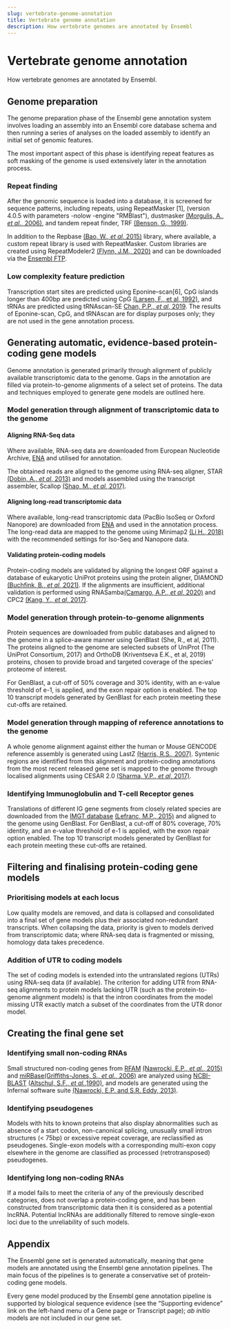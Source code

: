 ```yaml
---
slug: vertebrate-genome-annotation
title: Vertebrate genome annotation
description: How vertebrate genomes are annotated by Ensembl
---
```


# Vertebrate genome annotation

How vertebrate genomes are annotated by Ensembl.

## Genome preparation
The genome preparation phase of the Ensembl gene annotation system involves loading an assembly into an Ensembl core database schema and then running a series of analyses on the loaded assembly to identify an initial set of genomic features.

The most important aspect of this phase is identifying repeat features as soft masking of the genome is used extensively later in the annotation process.

### Repeat finding
After the genomic sequence is loaded into a database, it is screened for sequence patterns, including repeats, using RepeatMasker [1], (version 4.0.5 with parameters -nolow -engine "RMBlast"), dustmasker [(Morgulis, A., _et al._, 2006)](https://www.liebertpub.com/doi/10.1089/cmb.2006.13.1028), and tandem repeat finder, TRF [(Benson, G., 1999)](https://academic.oup.com/nar/article/27/2/573/1061099?login=true).

In addition to the Repbase [(Bao, W., _et al_, 2015)](https://mobilednajournal.biomedcentral.com/articles/10.1186/s13100-015-0041-9) library, where available, a custom repeat library is used with RepeatMasker. Custom libraries are created using RepeatModeler2 [(Flynn, J.M., 2020)](https://www.pnas.org/doi/10.1073/pnas.1921046117) and can be downloaded via the [Ensembl FTP](https://ftp.ebi.ac.uk/pub/databases/ensembl/repeats/unfiltered_repeatmodeler/species/).

### Low complexity feature prediction
Transcription start sites are predicted using Eponine–scan[6], CpG islands longer than 400bp are predicted using CpG [(Larsen, F., et al, 1992)](https://www.sciencedirect.com/science/article/pii/088875439290024M?via%3Dihub), and tRNAs are predicted using tRNAscan-SE [Chan, P.P., _et al_, 2019](https://link.springer.com/protocol/10.1007/978-1-4939-9173-0_1). The results of Eponine-scan, CpG, and tRNAscan are for display purposes only; they are not used in the gene annotation process.

## Generating automatic, evidence-based protein-coding gene models
Genome annotation is generated primarily through alignment of publicly available transcriptomic data to the genome. Gaps in the annotation are filled via protein-to-genome alignments of a select set of proteins. The data and techniques employed to generate gene models are outlined here.

### Model generation through alignment of transcriptomic data to the genome
#### Aligning RNA-Seq data
Where available, RNA-seq data are downloaded from European Nucleotide Archive, [ENA](https://www.ebi.ac.uk/ena/browser/home) and utilised for annotation. 

The obtained reads are aligned to the genome using  RNA-seq aligner, STAR [(Dobin, A., _et al_, 2013)](https://academic.oup.com/bioinformatics/article/29/1/15/272537?login=true) and models assembled using the transcript assembler, Scallop [(Shao, M., _et al_, 2017)](10.1038/nbt.4020).

#### Aligning long-read transcriptomic data
Where available, long-read transcriptomic data (PacBio IsoSeq or Oxford Nanopore) are downloaded from [ENA](https://www.ebi.ac.uk/ena/browser/home) and used in the annotation process. The long-read data are mapped to the genome using Minimap2 [(Li H., 2018)](https://academic.oup.com/bioinformatics/article/34/18/3094/4994778?login=true) with the recommended settings for Iso-Seq and Nanopore data.

#### Validating protein-coding models
Protein-coding models are validated by aligning the longest ORF against a database of eukaryotic UniProt proteins using the protein aligner, DIAMOND [(Buchfink, B., _et al_, 2021)](https://www.nature.com/articles/s41592-021-01101-x). If the alignments are insufficient, additional validation is performed using RNASamba[(Camargo, A.P., _et al_, 2020)](https://academic.oup.com/nargab/article/2/1/lqz024/5701461?login=true) and CPC2 [(Kang, Y., _et al_, 2017)](https://academic.oup.com/nar/article/45/W1/W12/3831091?login=true).

###  Model generation through protein-to-genome alignments
Protein sequences are downloaded from public databases and aligned to the genome in a splice-aware manner using GenBlast (She, R., et al, 2011). The proteins aligned to the genome are selected subsets of UniProt (The UniProt Consortium, 2017) and OrthoDB (Kriventseva E.K., et al, 2019) proteins, chosen to provide broad and targeted coverage of the species' proteome of interest.

For GenBlast, a cut-off of 50% coverage and 30% identity, with an e-value threshold of e-1, is applied, and the exon repair option is enabled. The top 10 transcript models generated by GenBlast for each protein meeting these cut-offs are retained.

### Model generation through mapping of reference annotations to the genome
A whole genome alignment against either the human or Mouse GENCODE reference assembly is generated using LastZ [(Harris, R.S., 2007)](https://www.bx.psu.edu/~rsharris/rsharris_phd_thesis_2007.pdf). Syntenic regions are identified from this alignment and protein-coding annotations from the most recent released gene set is mapped to the genome through localised alignments using CESAR 2.0 [(Sharma, V.P., _et al_, 2017)](https://academic.oup.com/bioinformatics/article/33/24/3985/4095639?login=true).


### Identifying Immunoglobulin and T-cell Receptor genes
Translations of different IG gene segments from closely related species are downloaded from the [IMGT database](https://www.imgt.org/) [(Lefranc, M.P., 2015)](https://academic.oup.com/nar/article/43/D1/D413/2436677?login=true) and aligned to the genome using GenBlast. For GenBlast, a cut-off of 80% coverage, 70% identity, and an e-value threshold of e-1 is applied, with the exon repair option enabled. The top 10 transcript models generated by GenBlast for each protein meeting these cut-offs are retained.

## Filtering and finalising protein-coding gene models
### Prioritising models at each locus
Low quality models are removed, and data is collapsed and consolidated into a final set of gene models plus their associated non-redundant transcripts. When collapsing the data, priority is given to models derived from transcriptomic data; where RNA-seq data is fragmented or missing, homology data takes precedence.

### Addition of UTR to coding models
The set of coding models is extended into the untranslated regions (UTRs) using RNA-seq data (if available). The criterion for adding UTR from RNA-seq alignments to protein models lacking UTR (such as the protein-to-genome alignment models) is that the intron coordinates from the model missing UTR exactly match a subset of the coordinates from the UTR donor model.

## Creating the final gene set
### Identifying small non-coding RNAs
Small structured non-coding genes from [RFAM](https://rfam.org/) [(Nawrocki, E.P., _et al._, 2015)](https://pubmed.ncbi.nlm.nih.gov/25392425/) and [miRBase](https://www.mirbase.org/)[(Griffiths-Jones, S., _et al._, 2006)](https://pubmed.ncbi.nlm.nih.gov/16381832/) are analyzed using [NCBI-BLAST](https://blast.ncbi.nlm.nih.gov/Blast.cgi) [(Altschul, S.F., _et al._,1990)](https://pubmed.ncbi.nlm.nih.gov/2231712/), and models are generated using the Infernal software suite [(Nawrocki, E.P. and S.R. Eddy, 2013)](https://academic.oup.com/bioinformatics/article/29/22/2933/316439?login=true).

### Identifying pseudogenes
Models with hits to known proteins that also display abnormalities such as absence of a start codon, non-canonical splicing, unusually small intron structures (< 75bp) or excessive repeat coverage, are reclassified as pseudogenes. Single-exon models with a corresponding multi-exon copy elsewhere in the genome are classified as processed (retrotransposed) pseudogenes.

### Identifying long non-coding RNAs
If a model fails to meet the criteria of any of the previously described categories, does not overlap a protein-coding gene, and has been constructed from transcriptomic data then it is considered as a potential lncRNA. Potential lncRNAs are additionally filtered to remove single-exon loci due to the unreliability of such models.

## Appendix
The Ensembl gene set is generated automatically, meaning that gene models are annotated using the Ensembl gene annotation pipelines. The main focus of the pipelines is to generate a conservative set of protein-coding gene models.

Every gene model produced by the Ensembl gene annotation pipeline is supported by biological sequence evidence (see the “Supporting evidence” link on the left-hand menu of a Gene page or Transcript page); _ab initio_ models are not included in our gene set.